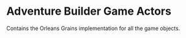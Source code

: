 # Adventure Builder Game Actors

Contains the Orleans Grains implementation for all the game objects.
